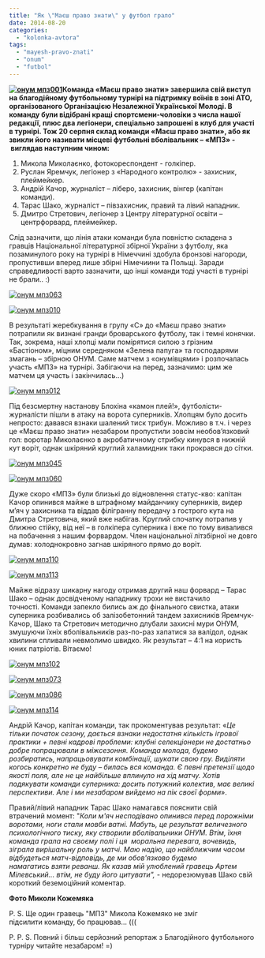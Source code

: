 ```yaml
---
title: "Як \"Маєш право знати\" у футбол грало"
date: 2014-08-20
categories: 
  - "kolonka-avtora"
tags: 
  - "mayesh-pravo-znati"
  - "onum"
  - "futbol"
---
```


**[![онум мпз001](https://mpz.brovary.org/wp-content/uploads/2014/08/onum-mpz001.jpg)](https://mpz.brovary.org/wp-content/uploads/2014/08/onum-mpz001.jpg)Команда «Маєш право знати» завершила свій виступ на благодійному футбольному турнірі на підтримку воїнів в зоні АТО, організованого Організацією Незалежної Української Молоді. В команду були відібрані кращі спортсмени-чоловіки з числа нашої редакції, плюс два легіонери, спеціально запрошені в клуб для участі в турнірі. Тож 20 серпня склад команди «Маєш право знати», або як звикли його називати місцеві футбольні вболівальник – «МПЗ» -  виглядав наступним чином:**

1. Микола Миколаєнко, фотокореспондент - голкіпер.
2. Руслан Яремчук, легіонер з «Народного контролю» - захисник, плеймейкер.
3. Андрій Качор, журналіст – ліберо, захисник, вінгер (капітан команди).
4. Тарас Шако, журналіст – півзахисник, правий та лівий нападник.
5. Дмитро Стретович, легіонер з Центру літературної освіти – центрфорвард, плеймейкер.

Слід зазначити, що лінія атаки команди була повністю складена з гравців Національної літературної збірної України з футболу, яка позаминулого року на турнірі в Німеччині здобула бронзові нагороди, пропустивши вперед лише збірні Німечиини та Польщі. Заради справедливості варто зазначити, що інші команди тоді участі в турнірі не брали.. :)

[![онум мпз063](https://mpz.brovary.org/wp-content/uploads/2014/08/onum-mpz0631.jpg)](https://mpz.brovary.org/wp-content/uploads/2014/08/onum-mpz0631.jpg)

[![онум мпз010](https://mpz.brovary.org/wp-content/uploads/2014/08/onum-mpz0101.jpg)](https://mpz.brovary.org/wp-content/uploads/2014/08/onum-mpz0101.jpg)

В результаті жеребкування в групу «С» до «Маєш право знати» потрапили як визнані гранди броварського футболу, так і темні конячки. Так, зокрема, наші хлопці мали помірятися силою з грізним «Бастіоном», міцним середняком «Зелена папуга» та господарями змагань – збірною ОНУМ. Саме матчем з «онумівцями» і розпочалась участь «МПЗ» на турнірі. Забігаючи на перед, зазначимо: цим же матчем ця участь і закінчилась…)

[![онум мпз012](https://mpz.brovary.org/wp-content/uploads/2014/08/onum-mpz0121.jpg)](https://mpz.brovary.org/wp-content/uploads/2014/08/onum-mpz0121.jpg)

Під безсмертну настанову Блохіна «камон плей!», футболісти-журналісти пішли в атаку на ворота суперників. Хлопцям було досить непросто: давався взнаки шалений тиск трибун. Можливо в т.ч. і через це «Маєш право знати» незабаром пропустили зовсім необов’язковий гол: воротар Миколаєнко в акробатичному стрибку кинувся в нижній кут воріт, однак шкіряний круглий халамидник таки прокрався до сітки.

[![онум мпз045](https://mpz.brovary.org/wp-content/uploads/2014/08/onum-mpz0451.jpg)](https://mpz.brovary.org/wp-content/uploads/2014/08/onum-mpz0451.jpg)

[![онум мпз060](https://mpz.brovary.org/wp-content/uploads/2014/08/onum-mpz0601.jpg)](https://mpz.brovary.org/wp-content/uploads/2014/08/onum-mpz0601.jpg)

Дуже скоро «МПЗ» були близькі до відновлення статус-кво: капітан Качор опинився майже в штрафному майданчику суперників, видер м’яч у захисника та віддав філігранну передачу з гострого кута на Дмитра Стретовича, який вже набігав. Круглий спочатку потрапив у ближню стійку, від неї – в голкіпера суперника і вже по тому вивалився на побачення з нашим форвардом. Член національної літзбірної не довго думав: холоднокровно загнав шкіряного прямо до воріт.

[![онум мпз110](https://mpz.brovary.org/wp-content/uploads/2014/08/onum-mpz1101.jpg)](https://mpz.brovary.org/wp-content/uploads/2014/08/onum-mpz1101.jpg)

[![онум мпз113](https://mpz.brovary.org/wp-content/uploads/2014/08/onum-mpz1131.jpg)](https://mpz.brovary.org/wp-content/uploads/2014/08/onum-mpz1131.jpg)

Майже відразу шикарну нагоду отримав другий наш форвард – Тарас Шако – однак досвідченому нападнику трохи не вистачило точності. Команди запекло бились аж до фінального свистка, атаки суперника розбивались об залізобетонний тандем захисників Яремчук-Качор, Шако та Стретович методично длубали захисні мури ОНУМ, змушуючи їхніх вболівальників раз-по-раз хапатися за валідол, однак хвилини спливали невмолимо швидко. Як результат – 4:1 на користь юних патріотів. Вітаємо!

[![онум мпз102](https://mpz.brovary.org/wp-content/uploads/2014/08/onum-mpz1021.jpg)](https://mpz.brovary.org/wp-content/uploads/2014/08/onum-mpz1021.jpg)

[![онум мпз073](https://mpz.brovary.org/wp-content/uploads/2014/08/onum-mpz0731.jpg)](https://mpz.brovary.org/wp-content/uploads/2014/08/onum-mpz0731.jpg)

[![онум мпз086](https://mpz.brovary.org/wp-content/uploads/2014/08/onum-mpz0861.jpg)](https://mpz.brovary.org/wp-content/uploads/2014/08/onum-mpz0861.jpg)

[![онум мпз114](https://mpz.brovary.org/wp-content/uploads/2014/08/onum-mpz1141.jpg)](https://mpz.brovary.org/wp-content/uploads/2014/08/onum-mpz1141.jpg)

Андрій Качор, капітан команди, так прокоментував результат: «_Це тільки початок сезону, дається взнаки недостатня кількість ігрової практики + певні кадрові проблеми: клубні селекціонери не достатньо добре попрацювали в міжсезоння. Команда молода, будемо розбиратись, напрацьовувати комбінації, шукати свою гру. Виділяти когось конкретно не буду – билась вся команда. Є певні претензії щодо якості поля, але не це найбільше вплинуло на хід матчу. Хотів подякувати команди суперника: досить потужний колектив, має великі перспективи. Але і ми незабаром вийдемо на пік своєї форми_».

Правий/лівий нападник Тарас Шако намагався пояснити свій втрачений момент: "_Коли м'яч несподівано опинився перед порожніми воротами, ноги стали мовби ватні. Мабуть, це результат величезного психологічного тиску, яку створили вболівальники ОНУМ. Втім, їхня команда грала на своєму полі і ця  моральна перевага, вочевидь, зіграла вирішальну роль у матчі. Маю надію, що найближчим часом відбудеться матч-відповідь, де ми обов'язково будемо намагатись взяти реванш. Як казав мій улюблений гравець Артем Мілевський... втім, не буду його цитувати", -_ недорезюмував Шако свій короткий беземоційний коментар.

**Фото Миколи Кожемяка**

P. S. Ще один гравець "МПЗ" Микола Кожемяко не зміг підсилити команду, бо працював... (((

P. P. S. Повний і більш серйозний репортаж з Благодійного футбольного турніру читайте незабаром! =)
